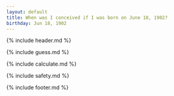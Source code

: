```yaml
---
layout: default
title: When was I conceived if I was born on June 18, 1902?
birthday: Jun 18, 1902
---
```


{% include header.md %}

{% include guess.md %}

{% include calculate.md %}

{% include safety.md %}

{% include footer.md %}



